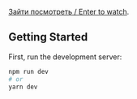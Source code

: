 [Зайти посмотреть / Enter to watch](https://next-js-practice-app.vercel.app/).

## Getting Started

First, run the development server:

```bash
npm run dev
# or
yarn dev
```


